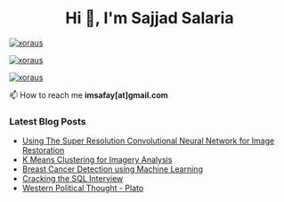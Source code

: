 <h1 align="center">Hi 👋, I'm Sajjad Salaria</h1>  
<p align="left"> <a href="https://twitter.com/xoraus" target="blank"><img src="https://img.shields.io/twitter/follow/xoraus?logo=twitter&style=for-the-badge" alt="xoraus" /></a> </p> 
<p align="left"> <a href="https://www.linkedin.com/in/sajjadsalaria" target="blank"><img src="https://img.shields.io/badge/Sajjad%20Salaria-blue?style=for-the-badge&logo=linkedin&logoColor=white" alt="xoraus" /></a> </p>  
<p align="left"> <a href="https://github.com/xoraus" target="blank"><img src="https://gpvc.arturio.dev/xoraus" alt="xoraus" /></a> </p>  

📫  How to reach me **imsafay[at]gmail.com**

### Latest Blog Posts

<!-- Blog:START -->
- [Using The Super Resolution Convolutional Neural Network for Image Restoration](https://medium.com/p/ff1e8420d846)
- [K Means Clustering for Imagery Analysis](https://medium.com/p/56c9976f16b6)
- [Breast Cancer Detection using Machine Learning](https://medium.com/p/475d3b63e18e)
- [Cracking the SQL Interview](https://github.com/xoraus/CrackingTheSQLInterview)
- [Western Political Thought - Plato](https://xoraus.github.io/intro-to-Plato)
<!-- Blog:END -->
